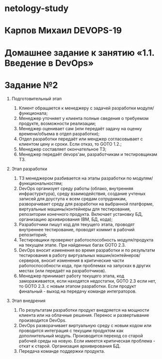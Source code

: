 # netology-study
# Карпов Михаил DEVOPS-19
# Домашнее задание к занятию «1.1. Введение в DevOps»
# Задание №2

1. Подготовительный этап
   1. Клиент обращается к менеджеру с задачей разработки модуля/функционала;
   2. Менеджер уточняет у клиента полные сведения о требуемом продукте, возможности реализации;
   3. Менеджер оценивает сам (или передаёт задачу на оценку времени/объема в отдел разработки);
   4. Отдел разработки передаёт или менджер согласовывает с клиентом цену и сроки. Если отказ, то GOTO 1.2.;
   5. Менеджер составляет окончательное ТЗ;
   6. Менеджер передаёт devops'ам, разработчикам и тестировщикам ТЗ.

2. Этап разработки
   1. ТЗ менеджером разбивается на этапы разработки по модулям/функциональностям;
   2. DevOps организует среду работы (облако, внутренняя инфрастурктура), среду взаимодействия, создание учтеных записей для доуступа к всем средам сотрудникам, разворачивает среду для разработки на выбранной платформе, виртуальные машины/контейнеры для тестирования, репозитории конечного продукта. Включает установку БД, организацию архивирования (ВМ, БД, кода);
   3. Разработчики пишут код для текущего этапа, проводят внутреннее тестирование, проводят коммит в рабочий репозиторий;
   4. Тестировщики проверяют работоспособность модуля/продукта на текущем этапе. При найденных багах GOTO 2.3.
   5. DevOps вносит изменения во время разработки и по результатм тестирования в работу виртуальных машин/контейнеров/серверов, вносит изменения в критические части работоспособности кода, при проблемах на запусках в других местах (или передаёт на разработчиков).
   6. Менеджер принимает работу текущего этапа, код замораживается, если находятся недостатки, GOTO 2.3 если нет, то GOTO 2.3. с новым этапом разработки. Если продукт финальный - выход на передачу команде интеграторов.

3. Этап внедрения
   1. По результатам разработки продукт внедряется на мощности клиента или на облачные решения. Перенос и развертывание производится DevOps.
   2. DevOps разворачивает виртуальную среду с новым кодом или проводится интеграция с текущим продуктом как дополнительный модуль. Производится переход со старой рабочей среды на новую. Если имеется критическая проблема - откат к старой. Организация архивирования БД.
   3. Передача команде поддержки продукта.